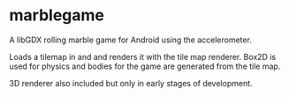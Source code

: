 marblegame
==========

A libGDX  rolling marble game for Android using the accelerometer. 

Loads a tilemap in and and renders it with the tile map renderer. Box2D is used for physics and bodies 
for the game are generated from the tile map.

3D renderer also included but only in early stages of development.




